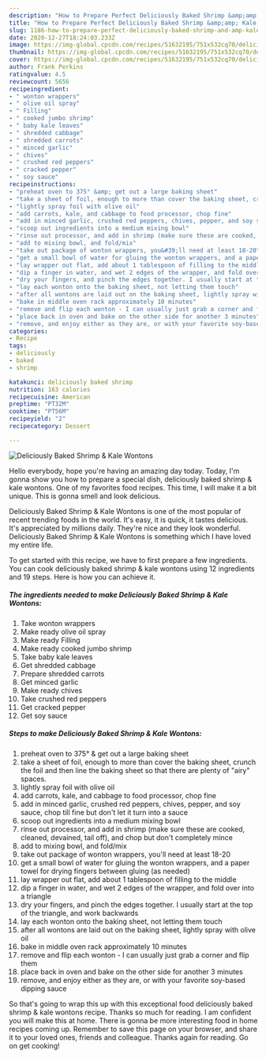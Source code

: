 ```yaml
---
description: "How to Prepare Perfect Deliciously Baked Shrimp &amp;amp; Kale Wontons"
title: "How to Prepare Perfect Deliciously Baked Shrimp &amp;amp; Kale Wontons"
slug: 1186-how-to-prepare-perfect-deliciously-baked-shrimp-and-amp-kale-wontons
date: 2020-12-27T18:24:03.233Z
image: https://img-global.cpcdn.com/recipes/51632195/751x532cq70/deliciously-baked-shrimp-kale-wontons-recipe-main-photo.jpg
thumbnail: https://img-global.cpcdn.com/recipes/51632195/751x532cq70/deliciously-baked-shrimp-kale-wontons-recipe-main-photo.jpg
cover: https://img-global.cpcdn.com/recipes/51632195/751x532cq70/deliciously-baked-shrimp-kale-wontons-recipe-main-photo.jpg
author: Frank Perkins
ratingvalue: 4.5
reviewcount: 5656
recipeingredient:
- " wonton wrappers"
- " olive oil spray"
- " Filling"
- " cooked jumbo shrimp"
- " baby kale leaves"
- " shredded cabbage"
- " shredded carrots"
- " minced garlic"
- " chives"
- " crushed red peppers"
- " cracked pepper"
- " soy sauce"
recipeinstructions:
- "preheat oven to 375° &amp; get out a large baking sheet"
- "take a sheet of foil, enough to more than cover the baking sheet, crunch the foil and then line the baking sheet so that there are plenty of &#34;airy&#34; spaces."
- "lightly spray foil with olive oil"
- "add carrots, kale, and cabbage to food processor, chop fine"
- "add in minced garlic, crushed red peppers, chives, pepper, and soy sauce, chop till fine but don&#39;t let it turn into a sauce"
- "scoop out ingredients into a medium mixing bowl"
- "rinse out processor, and add in shrimp (make sure these are cooked, cleaned, devained, tail off), and chop but don&#39;t completely mince"
- "add to mixing bowl, and fold/mix"
- "take out package of wonton wrappers, you&#39;ll need at least 18-20"
- "get a small bowl of water for gluing the wonton wrappers, and a paper towel for drying fingers between gluing (as needed)"
- "lay wrapper out flat, add about 1 tablespoon of filling to the middle"
- "dip a finger in water, and wet 2 edges of the wrapper, and fold over into a triangle"
- "dry your fingers, and pinch the edges together. I usually start at the top of the triangle, and work backwards"
- "lay each wonton onto the baking sheet, not letting them touch"
- "after all wontons are laid out on the baking sheet, lightly spray with olive oil"
- "bake in middle oven rack approximately 10 minutes"
- "remove and flip each wonton - I can usually just grab a corner and flip them"
- "place back in oven and bake on the other side for another 3 minutes"
- "remove, and enjoy either as they are, or with your favorite soy-based dipping sauce"
categories:
- Recipe
tags:
- deliciously
- baked
- shrimp

katakunci: deliciously baked shrimp 
nutrition: 163 calories
recipecuisine: American
preptime: "PT32M"
cooktime: "PT56M"
recipeyield: "2"
recipecategory: Dessert

---
```



![Deliciously Baked Shrimp &amp; Kale Wontons](https://img-global.cpcdn.com/recipes/51632195/751x532cq70/deliciously-baked-shrimp-kale-wontons-recipe-main-photo.jpg)

Hello everybody, hope you're having an amazing day today. Today, I'm gonna show you how to prepare a special dish, deliciously baked shrimp &amp; kale wontons. One of my favorites food recipes. This time, I will make it a bit unique. This is gonna smell and look delicious.

Deliciously Baked Shrimp &amp; Kale Wontons is one of the most popular of recent trending foods in the world. It's easy, it is quick, it tastes delicious. It's appreciated by millions daily. They're nice and they look wonderful. Deliciously Baked Shrimp &amp; Kale Wontons is something which I have loved my entire life.




To get started with this recipe, we have to first prepare a few ingredients. You can cook deliciously baked shrimp &amp; kale wontons using 12 ingredients and 19 steps. Here is how you can achieve it.

<!--inarticleads1-->

##### The ingredients needed to make Deliciously Baked Shrimp &amp; Kale Wontons:

1. Take  wonton wrappers
1. Make ready  olive oil spray
1. Make ready  Filling
1. Make ready  cooked jumbo shrimp
1. Take  baby kale leaves
1. Get  shredded cabbage
1. Prepare  shredded carrots
1. Get  minced garlic
1. Make ready  chives
1. Take  crushed red peppers
1. Get  cracked pepper
1. Get  soy sauce




<!--inarticleads2-->

##### Steps to make Deliciously Baked Shrimp &amp; Kale Wontons:

1. preheat oven to 375° &amp; get out a large baking sheet
1. take a sheet of foil, enough to more than cover the baking sheet, crunch the foil and then line the baking sheet so that there are plenty of &#34;airy&#34; spaces.
1. lightly spray foil with olive oil
1. add carrots, kale, and cabbage to food processor, chop fine
1. add in minced garlic, crushed red peppers, chives, pepper, and soy sauce, chop till fine but don&#39;t let it turn into a sauce
1. scoop out ingredients into a medium mixing bowl
1. rinse out processor, and add in shrimp (make sure these are cooked, cleaned, devained, tail off), and chop but don&#39;t completely mince
1. add to mixing bowl, and fold/mix
1. take out package of wonton wrappers, you&#39;ll need at least 18-20
1. get a small bowl of water for gluing the wonton wrappers, and a paper towel for drying fingers between gluing (as needed)
1. lay wrapper out flat, add about 1 tablespoon of filling to the middle
1. dip a finger in water, and wet 2 edges of the wrapper, and fold over into a triangle
1. dry your fingers, and pinch the edges together. I usually start at the top of the triangle, and work backwards
1. lay each wonton onto the baking sheet, not letting them touch
1. after all wontons are laid out on the baking sheet, lightly spray with olive oil
1. bake in middle oven rack approximately 10 minutes
1. remove and flip each wonton - I can usually just grab a corner and flip them
1. place back in oven and bake on the other side for another 3 minutes
1. remove, and enjoy either as they are, or with your favorite soy-based dipping sauce




So that's going to wrap this up with this exceptional food deliciously baked shrimp &amp; kale wontons recipe. Thanks so much for reading. I am confident you will make this at home. There is gonna be more interesting food in home recipes coming up. Remember to save this page on your browser, and share it to your loved ones, friends and colleague. Thanks again for reading. Go on get cooking!
